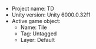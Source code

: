 <!-- UNITY CODE ASSIST INSTRUCTIONS START -->
- Project name: TD
- Unity version: Unity 6000.0.32f1
- Active game object:
  - Name: Tile
  - Tag: Untagged
  - Layer: Default
<!-- UNITY CODE ASSIST INSTRUCTIONS END -->